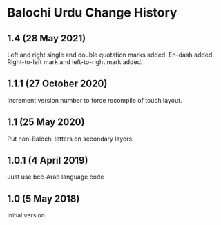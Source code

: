 Balochi Urdu Change History
===============================
1.4 (28 May 2021)
-----------------
Left and right single and double quotation marks 
added. En-dash added. Right-to-left mark and left-to-right mark added. 

1.1.1 (27 October 2020)
-----------------------
Increment version number to force recompile of touch layout.

1.1 (25 May 2020)
-----------------
Put non-Balochi letters on secondary layers.

1.0.1 (4 April 2019)
--------------------
Just use bcc-Arab language code

1.0 (5 May 2018)
----------------
Initial version
